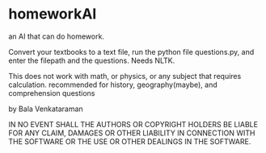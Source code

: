 # homeworkAI
an AI that can do homework.


Convert your textbooks to a text file, run the python file questions.py, and enter the filepath and the questions.
Needs NLTK.


This does not work with math, or physics, or any subject that requires calculation. recommended for history, geography(maybe), and comprehension questions



by Bala Venkataraman


IN NO EVENT SHALL THE AUTHORS OR COPYRIGHT HOLDERS BE LIABLE FOR ANY CLAIM, DAMAGES OR OTHER
LIABILITY IN CONNECTION WITH THE SOFTWARE OR THE USE OR OTHER DEALINGS IN THE
SOFTWARE.
